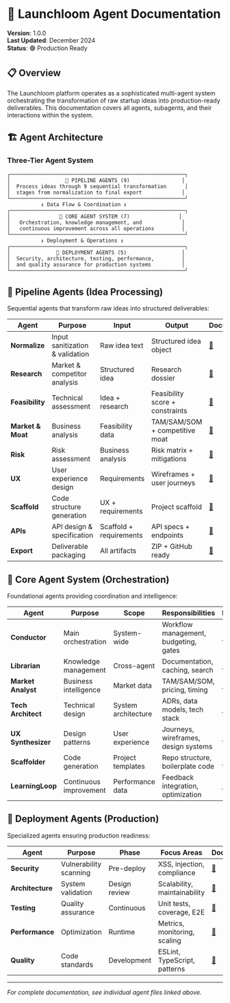 # 🤖 Launchloom Agent Documentation

**Version**: 1.0.0  
**Last Updated**: December 2024  
**Status**: 🟢 Production Ready

## 📋 Overview

The Launchloom platform operates as a sophisticated multi-agent system orchestrating the transformation of raw startup ideas into production-ready deliverables. This documentation covers all agents, subagents, and their interactions within the system.

## 🏗️ Agent Architecture

### Three-Tier Agent System

```
┌─────────────────────────────────────────────────────────┐
│                  🎯 PIPELINE AGENTS (9)                 │
│  Process ideas through 9 sequential transformation      │
│  stages from normalization to final export             │
└─────────────────────────────────────────────────────────┘
           ↕ Data Flow & Coordination ↕
┌─────────────────────────────────────────────────────────┐
│                🎪 CORE AGENT SYSTEM (7)                │
│   Orchestration, knowledge management, and             │
│   continuous improvement across all operations         │
└─────────────────────────────────────────────────────────┘
           ↕ Deployment & Operations ↕
┌─────────────────────────────────────────────────────────┐
│               🚀 DEPLOYMENT AGENTS (5)                  │
│  Security, architecture, testing, performance,         │
│  and quality assurance for production systems          │
└─────────────────────────────────────────────────────────┘
```

## 🎯 Pipeline Agents (Idea Processing)

Sequential agents that transform raw ideas into structured deliverables:

| Agent | Purpose | Input | Output | Documentation |
|-------|---------|-------|---------|---------------|
| **Normalize** | Input sanitization & validation | Raw idea text | Structured idea object | [📄](./agents/pipeline/normalize.md) |
| **Research** | Market & competitor analysis | Structured idea | Research dossier | [📄](./agents/pipeline/research.md) |
| **Feasibility** | Technical assessment | Idea + research | Feasibility score + constraints | [📄](./agents/pipeline/feasibility.md) |
| **Market & Moat** | Business analysis | Feasibility data | TAM/SAM/SOM + competitive moat | [📄](./agents/pipeline/market-moat.md) |
| **Risk** | Risk assessment | Business analysis | Risk matrix + mitigations | [📄](./agents/pipeline/risk.md) |
| **UX** | User experience design | Requirements | Wireframes + user journeys | [📄](./agents/pipeline/ux.md) |
| **Scaffold** | Code structure generation | UX + requirements | Project scaffold | [📄](./agents/pipeline/scaffold.md) |
| **APIs** | API design & specification | Scaffold + requirements | API specs + endpoints | [📄](./agents/pipeline/apis.md) |
| **Export** | Deliverable packaging | All artifacts | ZIP + GitHub ready | [📄](./agents/pipeline/export.md) |

## 🎪 Core Agent System (Orchestration)

Foundational agents providing coordination and intelligence:

| Agent | Purpose | Scope | Responsibilities | Documentation |
|-------|---------|-------|------------------|---------------|
| **Conductor** | Main orchestration | System-wide | Workflow management, budgeting, gates | [📄](./agents/core/conductor.md) |
| **Librarian** | Knowledge management | Cross-agent | Documentation, caching, search | [📄](./agents/core/librarian.md) |
| **Market Analyst** | Business intelligence | Market data | TAM/SAM/SOM, pricing, timing | [📄](./agents/core/market-analyst.md) |
| **Tech Architect** | Technical design | System architecture | ADRs, data models, tech stack | [📄](./agents/core/tech-architect.md) |
| **UX Synthesizer** | Design patterns | User experience | Journeys, wireframes, design systems | [📄](./agents/core/ux-synthesizer.md) |
| **Scaffolder** | Code generation | Project templates | Repo structure, boilerplate code | [📄](./agents/core/scaffolder.md) |
| **LearningLoop** | Continuous improvement | Performance data | Feedback integration, optimization | [📄](./agents/core/learningloop.md) |

## 🚀 Deployment Agents (Production)

Specialized agents ensuring production readiness:

| Agent | Purpose | Phase | Focus Areas | Documentation |
|-------|---------|-------|-------------|---------------|
| **Security** | Vulnerability scanning | Pre-deploy | XSS, injection, compliance | [📄](./agents/deployment/security.md) |
| **Architecture** | System validation | Design review | Scalability, maintainability | [📄](./agents/deployment/architecture.md) |
| **Testing** | Quality assurance | Continuous | Unit tests, coverage, E2E | [📄](./agents/deployment/testing.md) |
| **Performance** | Optimization | Runtime | Metrics, monitoring, scaling | [📄](./agents/deployment/performance.md) |
| **Quality** | Code standards | Development | ESLint, TypeScript, patterns | [📄](./agents/deployment/quality.md) |

---

*For complete documentation, see individual agent files linked above.*
